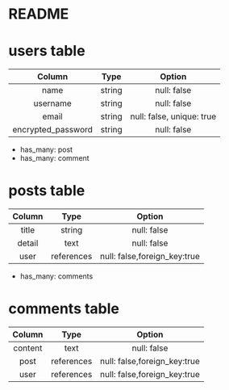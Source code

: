 # README

# users table   
|Column|Type|Option|   
| :--: | :--: | :--: |   
| name| string | null: false |
| username| string | null: false |
| email | string | null: false, unique: true |   
| encrypted_password | string | null: false | 

 + has_many: post
 + has_many: comment

# posts table  
  
| Column | Type | Option |   
| :--: | :--: | :--: |   
| title | string | null: false |  
| detail | text | null: false | 
| user | references | null: false,foreign_key:true  |   

 + has_many: comments


# comments table   

| Column | Type | Option |   
| :--: | :--: | :--: |   
| content | text | null: false | 
| post | references | null: false,foreign_key:true  | 
| user | references | null: false,foreign_key:true  |  


